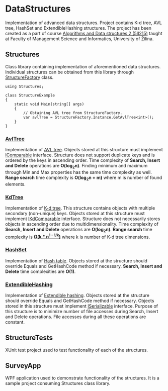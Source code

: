 # DataStructures

Implementation of advanced data structures. Project contains K-d tree, AVL tree, HashSet and ExtendibleHashing structures. The project has been created as a part of course [Algorithms and Data structures 2 (5II215)](https://vzdelavanie.uniza.sk/vzdelavanie/planinfo.php?kod=275016&lng=en) taught at Faculty of Management Science and Informatics, University of Žilina. 

## Structures

Class library containing implementation of aforementioned data structures. Individual structures can be obtained from this library through [StructureFactory](./Structures/StructureFactory.cs) class.

    using Structures;
    
    class StructureExample
    {
        static void Main(string[] args)
        {
            // Obtaining AVL tree from StructureFactory.
            var avlTree = StructureFactory.Instance.GetAvlTree<int>();
        }
    }
    
### [AvlTree](./Structures/Tree/AvlTree.cs)
Implementation of [AVL tree](https://en.wikipedia.org/wiki/AVL_tree). Objects stored at this structure must implement [IComparable](https://docs.microsoft.com/en-us/dotnet/api/system.icomparable?view=net-5.0) interface. Structure does not support duplicate keys and is ordered by the keys in ascending order. Time complexity of **Search, Insert and Delete** operations are **O(log<sub>2</sub>n)**. Finding minimum and maximum through Min and Max properties has the same time complexity as well. **Range search** time complexity is **O(log<sub>2</sub>n + m)** where m is number of found elements.

### [KdTree](./Structures/Tree/KdTree.cs)

Implementation of [K-d tree](https://en.wikipedia.org/wiki/K-d_tree). This structure contains objects with multiple secondary (non-unique) keys. Objects stored at this structure must implement [IKdComparable](./Structures/Interface/IKdComparable.cs) interface. Structure does not necessarily stores objects in ascending order due to multidimensionality. Time complexity of **Search, Insert and Delete** operations are **O(log<sub>2</sub>n)**. **Range search** time complexity is **[O(k * n<sup>1 - 1/k</sup>)](https://link.springer.com/article/10.1007/BF00263763)** where k is number of K-d tree dimensions.

### [HashSet](./Structures/Hashing/HashSet.cs)

Implementation of [Hash table](https://en.wikipedia.org/wiki/Hash_table). Objects stored at the structure should override Equals and GetHashCode method if necessary. **Search, Insert and Delete** time complexities are **O(1)**.

### [ExtendibleHashing](./Structures/Hashing/ExtendibleHashing.cs)

Implementation of [Extendible hashing](https://en.wikipedia.org/wiki/Extendible_hashing). Objects stored at the structure should override Equals and GetHashCode method if necessary. Objects stored in this structure must implement [ISerializable](./Structures/Interface/ISerializable.cs) interface. Purpose of this structure is to minimize number of file accesses during Search, Insert and Delete operations. File accesses during all these operations are constant.
    
## StructureTests

XUnit test project used to test functionality of each of the structures.

## SurveyApp

WPF application used to demonstrate functionality of the structures. It is a sample project consuming Structures class library.
